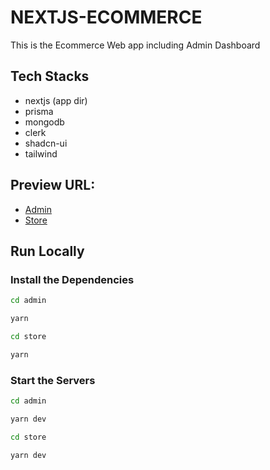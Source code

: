 # NEXTJS-ECOMMERCE

This is the Ecommerce Web app including Admin Dashboard

## Tech Stacks

- nextjs (app dir)
- prisma
- mongodb
- clerk
- shadcn-ui
- tailwind

## Preview URL:

- [Admin](https://alluneed-admin.vercel.app/)
- [Store](https://alluneed.vercel.app/)

## Run Locally

### Install the Dependencies

```bash
cd admin

yarn
```

```bash
cd store

yarn
```

### Start the Servers

```bash
cd admin

yarn dev
```

```bash
cd store

yarn dev
```
